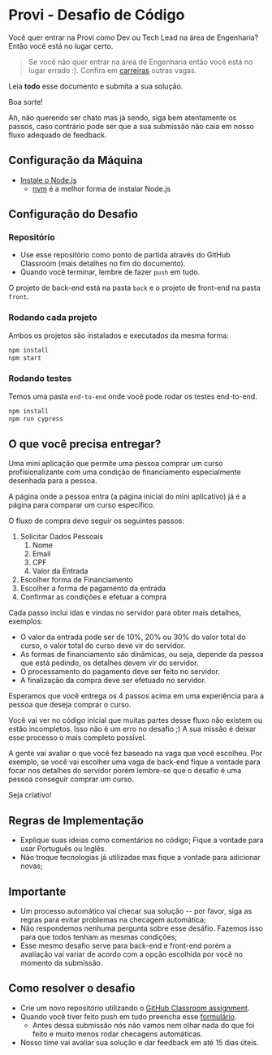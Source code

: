 # Provi - Desafio de Código

Você quer entrar na Provi como Dev ou Tech Lead na área de Engenharia? Então você está no lugar certo.

> Se você não quer entrar na área de Engenharia então você está no lugar errado :). Confira em [carreiras](https://provi.com.br/carreiras) outras vagas.

Leia **todo** esse documento e submita a sua solução.

Boa sorte!

Ah, não querendo ser chato mas já sendo, siga bem atentamente os passos, caso contrário pode ser que a sua submissão não caia em nosso fluxo adequado de feedback.

## Configuração da Máquina

- [Instale o Node.js](https://nodejs.org/en/download/)
    - [nvm](https://github.com/nvm-sh/nvm#installing-and-updating) é a melhor forma de instalar Node.js

## Configuração do Desafio

### Repositório

- Use esse repositório como ponto de partida através do GitHub Classroom (mais detalhes no fim do documento).
- Quando você terminar, lembre de fazer `push` em tudo.

O projeto de back-end está na pasta `back` e o projeto de front-end na pasta `front`.

### Rodando cada projeto

Ambos os projetos são instalados e executados da mesma forma:

```bash
npm install
npm start
```

### Rodando testes

Temos uma pasta `end-to-end` onde você pode rodar os testes end-to-end.

```bash
npm install
npm run cypress
```

## O que você precisa entregar?

Uma mini aplicação que permite uma pessoa comprar um curso profisionalizante com uma condição de financiamento especialmente desenhada para a pessoa.

A página onde a pessoa entra (a página inicial do mini aplicativo) já é a página para comparar um curso específico.

O fluxo de compra deve seguir os seguintes passos:

1. Solicitar Dados Pessoais
   1. Nome
   2. Email
   3. CPF
   4. Valor da Entrada
2. Escolher forma de Financiamento
3. Escolher a forma de pagamento da entrada
4. Confirmar as condições e efetuar a compra

Cada passo inclui idas e vindas no servidor para obter mais detalhes, exemplos:
- O valor da entrada pode ser de 10%, 20% ou 30% do valor total do curso, o valor total do curso deve vir do servidor.
- As formas de financiamento são dinâmicas, ou seja, depende da pessoa que está pedindo, os detalhes devem vir do servidor.
- O processamento do pagamento deve ser feito no servidor.
- A finalização da compra deve ser efetuado no servidor.

Esperamos que você entrega os 4 passos acima em uma experiência para a pessoa que deseja comprar o curso.

Você vai ver no código inicial que muitas partes desse fluxo não existem ou estão incompletos. Isso não é um erro no desafio ;) A sua missão é deixar esse processo o mais completo possível.

A gente vai avaliar o que você fez baseado na vaga que você escolheu. Por exemplo, se você vai escolher uma vaga de back-end fique a vontade para focar nos detalhes do servidor porém lembre-se que o desafio é uma pessoa conseguir comprar um curso.

Seja criativo!

## Regras de Implementação

- Explique suas ideias como comentários no código; Fique a vontade para usar Português ou Inglês.
- Não troque tecnologias já utilizadas mas fique a vontade para adicionar novas;

## Importante

- Um processo automático vai checar sua solução -- por favor, siga as regras para evitar problemas na checagem automática;
- Não respondemos nenhuma pergunta sobre esse desáfio. Fazemos isso para que todos tenham as mesmas condições;
- Esse mesmo desafio serve para back-end e front-end porém a avaliação vai variar de acordo com a opção escolhida por você no momento da submissão. 

## Como resolver o desafio

- Crie um novo repositório utilizando o [GitHub Classroom assignment](https://classroom.github.com/a/xx).
- Quando você tiver feito push em tudo preencha esse [formulário](https://forms.gle/xx).
  - Antes dessa submissão nós não vamos nem olhar nada do que foi feito e muito menos rodar checagens automáticas.
- Nosso time vai avaliar sua solução e dar feedback em até 15 dias úteis.
